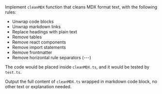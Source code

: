 Implement `cleanMDX` function that cleans MDX format text, with the following rules:

- Unwrap code blocks
- Unwrap markdown links
- Replace headings with plain text
- Remove tables
- Remove react components
- Remove import statements
- Remove frontmatter
- Remove horizontal rule separators (---)

The code would be placed inside `cleanMDX.ts`, and it would be tested by `test.ts`.

Output the full content of `cleanMDX.ts` wrapped in markdown code block, no other text or explanation needed.